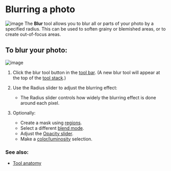 Blurring a photo
================

![image](images/Tool-Blur-en.png) The **Blur** tool allows you to blur
all or parts of your photo by a specified radius. This can be used to
soften grainy or blemished areas, or to create out-of-focus areas.

To blur your photo:
-------------------

![image](images/Button-Blur.png)

1.  Click the blur tool button in the [tool bar](Tools-Editing.html). (A
    new blur tool will appear at the top of the [tool
    stack](Tool_Stack.html).)
2.  Use the Radius slider to adjust the blurring effect:
    -   The Radius slider controls how widely the blurring effect is
        done around each pixel.

3.  Optionally:
    -   Create a mask using [regions](Regions.html).
    -   Select a different [blend mode](Blend_Modes.html).
    -   Adjust the [Opacity slider](Tool_Anatomy.html#Opacity).
    -   Make a [color/luminosity](Color_Luminosity_Selection.html)
        selection.

### See also:

-   [Tool anatomy](Tool_Anatomy.html)

